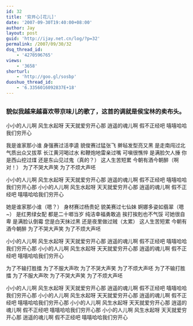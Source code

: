 ```yaml
---
id: 32
title: '穷开心[花儿]'
date: '2007-09-30T19:40:00+08:00'
author: Jay
layout: post
guid: 'http://ijay.net.cn/log/?p=32'
permalink: /2007/09/30/32
dsq_thread_id:
    - '4270596765'
views:
    - '3658'
shorturl:
    - 'http://goo.gl/sosbp'
duoshuo_thread_id:
    - '6.3356016092837E+18'
---
```


<h2></h2>
<h3>貌似我越来越喜欢带京味儿的歌了，这首的调就是侯宝林的卖布头。</h3>
小小的人儿啊 风生水起呀
天天就爱穷开心那
逍遥的魂儿啊 假不正经吧
嘻嘻哈哈我们穷开心

我是谁家那小谁 身强赛过活李逵
貌俊赛过猛张飞 擀毡发型亮又黑
是走南闯过北 气质出众又拔萃
长江黄河喝过水 和鞭炮地雷亲过嘴
可嗔很憔悴 是满脸欠人捶
你是西山挖过煤
还是东山见过鬼（真的？）
这人生苦短累
今朝有酒今朝醉（啊对！）
为了不哭大声笑
为了不烦大声呸

小小的人儿啊 风生水起呀
天天就爱穷开心那
逍遥的魂儿啊 假不正经吧
嘻嘻哈哈我们穷开心那
小小的人儿啊 风生水起呀
天天就爱穷开心那
逍遥的魂儿啊 假不正经吧
嘻嘻哈哈我们穷开心

她是谁家那小谁（嗯？） 身材赛过杨贵妃
貌美赛过七仙妹 婀娜多姿如翡翠（嗯~）
是红男绿女配 都是二十啷当岁
纯洁幸福勇敢追 挨打挨剋也不气馁
可她很自卑 是满脸认倒霉
您是白天抹过黑 还是夜里做过贼（太累）
这人生苦短累 今朝有酒今朝醉
为了不哭大声笑
为了不烦大声呸

小小的人儿啊 风生水起呀
天天就爱穷开心那
逍遥的魂儿啊 假不正经吧
嘻嘻哈哈我们穷开心那
小小的人儿啊 风生水起呀
天天就爱穷开心那
逍遥的魂儿啊 假不正经吧
嘻嘻哈哈我们穷开心

为了不输打胜擂
为了不服大声吹
为了不哭大声笑
为了不烦大声呸
为了不输打胜擂
为了不服大声吹
为了不哭大声笑
为了不烦大声呸

小小的人儿啊 风生水起呀
天天就爱穷开心那
逍遥的魂儿啊 假不正经吧
嘻嘻哈哈我们穷开心那
小小的人儿啊 风生水起呀
天天就爱穷开心那
逍遥的魂儿啊 假不正经吧
嘻嘻哈哈我们穷开心那
小小的人儿啊 风生水起呀
天天就爱穷开心那
逍遥的魂儿啊 假不正经吧
嘻嘻哈哈我们穷开心那
小小的人儿啊 风生水起呀
天天就爱穷开心那
逍遥的魂儿啊 假不正经吧
嘻嘻哈哈我们穷开心